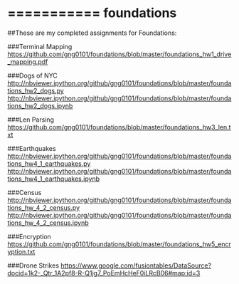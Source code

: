 ===========
foundations
===========
##These are my completed assignments for Foundations:

###Terminal Mapping
https://github.com/gng0101/foundations/blob/master/foundations_hw1_drive_mapping.pdf

###Dogs of NYC
http://nbviewer.ipython.org/github/gng0101/foundations/blob/master/foundations_hw2_dogs.py
http://nbviewer.ipython.org/github/gng0101/foundations/blob/master/foundations_hw2_dogs.ipynb


###Len Parsing
https://github.com/gng0101/foundations/blob/master/foundations_hw3_len.txt

###Earthquakes
http://nbviewer.ipython.org/github/gng0101/foundations/blob/master/foundations_hw4_1_earthquakes.py
http://nbviewer.ipython.org/github/gng0101/foundations/blob/master/foundations_hw4_1_earthquakes.ipynb


###Census
http://nbviewer.ipython.org/github/gng0101/foundations/blob/master/foundations_hw_4_2_census.py
http://nbviewer.ipython.org/github/gng0101/foundations/blob/master/foundations_hw_4_2_census.ipynb


###Encryption
https://github.com/gng0101/foundations/blob/master/foundations_hw5_encryption.txt

###Drone Strikes
https://www.google.com/fusiontables/DataSource?docid=1k2-_Qtr_1A2pf8-R-Q1jg7_PoEmHcHeF0iLRcB06#map:id=3
